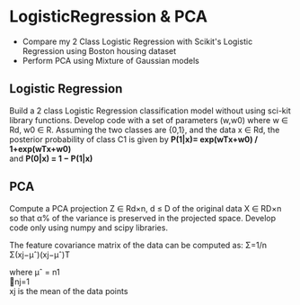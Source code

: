 # LogisticRegression & PCA
- Compare my 2 Class Logistic Regression with Scikit's Logistic Regression using Boston housing dataset
- Perform PCA using Mixture of Gaussian models 

## Logistic Regression 
Build a 2 class Logistic Regression classification model without using sci-kit library functions. Develop code with a set of parameters (w,w0) where w ∈ Rd, w0 ∈ R. Assuming the two classes are {0,1}, and the data x ∈ Rd, the posterior probability of class C1 is given by
__P(1|x)= exp(wTx+w0) / 1+exp(wTx+w0)__ \
and __P(0|x) = 1 − P(1|x)__

## PCA
Compute a PCA projection Z ∈ Rd×n, d ≤ D of the original data X ∈ RD×n so that α% of the variance is preserved in the projected space. Develop code only using numpy and scipy libraries. 

The feature covariance matrix of the data can be computed as:
Σ=1/n Σ(xj−μˆ)(xj−μˆ)T

where μˆ = n1 \
􏰉nj=1 \
xj is the mean of the data points
